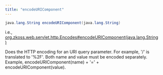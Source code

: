 ```yaml
---
title: "encodeURIComponent"
---
```


```java
java.lang.String encodeURIComponent(java.lang.String)
```

  
i.e.,
[org.zkoss.web.servlet.http.Encodes#encodeURIComponent(java.lang.String)](https://www.zkoss.org/javadoc/latest/zk/org/zkoss/web/servlet/http/Encodes.html#encodeURIComponent(java.lang.String))

Does the HTTP encoding for an URI query parameter. For example, '/' is
translated to '%2F'. Both name and value must be encoded separately.
Example, encodeURIComponent(name) + '=' + encodeURIComponent(value).


